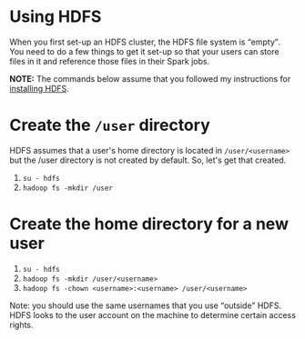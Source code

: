 # Using HDFS

When you first set-up an HDFS cluster, the HDFS file system is <q>empty</q>.
You need to do a few things to get it set-up so that your users can store files in it
and reference those files in their Spark jobs.

**NOTE:** The commands below assume that you followed my instructions for
[installing HDFS](https://github.com/kenbod/sysadmin/blob/master/hdfs.md).

# Create the `/user` directory

HDFS assumes that a user's home directory is located in `/user/<username>` but the /user directory is not
created by default. So, let's get that created.

1. `su - hdfs`
2. `hadoop fs -mkdir /user`

# Create the home directory for a new user

1. `su - hdfs`
2. `hadoop fs -mkdir /user/<username>`
3. `hadoop fs -chown <username>:<username> /user/<username>`

Note: you should use the same usernames that you use <q>outside</q> HDFS.
HDFS looks to the user account on the machine to determine certain access rights.
